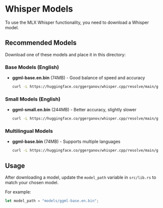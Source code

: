 # Whisper Models

To use the MLX Whisper functionality, you need to download a Whisper model.

## Recommended Models

Download one of these models and place it in this directory:

### Base Models (English)
- **ggml-base.en.bin** (74MB) - Good balance of speed and accuracy
  ```bash
  curl -L https://huggingface.co/ggerganov/whisper.cpp/resolve/main/ggml-base.en.bin -o models/ggml-base.en.bin
  ```

### Small Models (English)
- **ggml-small.en.bin** (244MB) - Better accuracy, slightly slower
  ```bash
  curl -L https://huggingface.co/ggerganov/whisper.cpp/resolve/main/ggml-small.en.bin -o models/ggml-small.en.bin
  ```

### Multilingual Models
- **ggml-base.bin** (74MB) - Supports multiple languages
  ```bash
  curl -L https://huggingface.co/ggerganov/whisper.cpp/resolve/main/ggml-base.bin -o models/ggml-base.bin
  ```

## Usage

After downloading a model, update the `model_path` variable in `src/lib.rs` to match your chosen model.

For example:
```rust
let model_path = "models/ggml-base.en.bin";
```